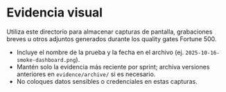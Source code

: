 # Evidencia visual

Utiliza este directorio para almacenar capturas de pantalla, grabaciones breves u otros adjuntos generados durante los quality gates Fortune 500.

- Incluye el nombre de la prueba y la fecha en el archivo (ej. `2025-10-16-smoke-dashboard.png`).
- Mantén solo la evidencia más reciente por sprint; archiva versiones anteriores en `evidence/archive/` si es necesario.
- No coloques datos sensibles o credenciales en estas capturas.
